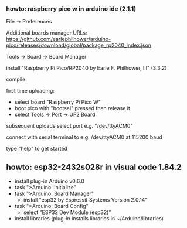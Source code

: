 ### howto: raspberry pico w in arduino ide (2.1.1)
File -> Preferences

Additional boards manager URLs:
https://github.com/earlephilhower/arduino-pico/releases/download/global/package_rp2040_index.json

Tools -> Board -> Board Manager

install "Raspberry Pi Pico/RP2040 by Earle F. Philhower, III" (3.3.2)

compile

first time uploading:
* select board "Raspberry Pi Pico W"
* boot pico with "bootsel" pressed then release it
* select Tools -> Port -> UF2 Board

subsequent uploads select port e.g. "/dev/ttyACM0"

connect with serial terminal to e.g. /dev/ttyACM0 at 115200 baud

type "help" to get started

## howto: esp32-2432s028r in visual code 1.84.2
* install plug-in Arduino v0.6.0
* task ">Arduino: Initialize"
* task ">Arduino: Board Manager"
  - install "esp32 by Espressif Systems Version 2.0.14"
* task ">Arduino: Board Config"
  - select "ESP32 Dev Module (esp32)"
* install libraries (plug-in installs libraries in ~/Arduino/libraries)
